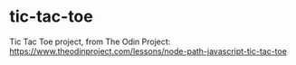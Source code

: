 # tic-tac-toe
Tic Tac Toe project, from The Odin Project: https://www.theodinproject.com/lessons/node-path-javascript-tic-tac-toe
